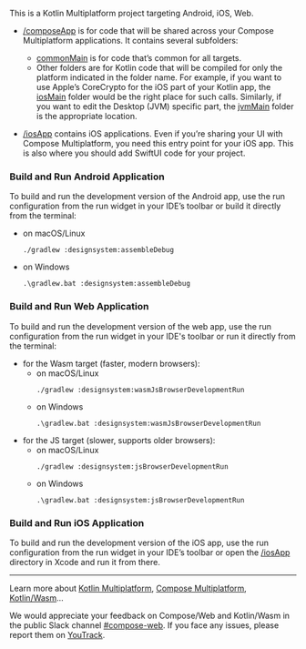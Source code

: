 This is a Kotlin Multiplatform project targeting Android, iOS, Web.

* [/composeApp](designsystem/src) is for code that will be shared across your Compose Multiplatform applications.
  It contains several subfolders:
  - [commonMain](designsystem/src/commonMain/kotlin) is for code that’s common for all targets.
  - Other folders are for Kotlin code that will be compiled for only the platform indicated in the folder name.
    For example, if you want to use Apple’s CoreCrypto for the iOS part of your Kotlin app,
    the [iosMain](designsystem/src/iosMain/kotlin) folder would be the right place for such calls.
    Similarly, if you want to edit the Desktop (JVM) specific part, the [jvmMain](designsystem/src/jvmMain/kotlin)
    folder is the appropriate location.

* [/iosApp](./iosApp/iosApp) contains iOS applications. Even if you’re sharing your UI with Compose Multiplatform,
  you need this entry point for your iOS app. This is also where you should add SwiftUI code for your project.

### Build and Run Android Application

To build and run the development version of the Android app, use the run configuration from the run widget
in your IDE’s toolbar or build it directly from the terminal:
- on macOS/Linux
  ```shell
  ./gradlew :designsystem:assembleDebug
  ```
- on Windows
  ```shell
  .\gradlew.bat :designsystem:assembleDebug
  ```

### Build and Run Web Application

To build and run the development version of the web app, use the run configuration from the run widget
in your IDE's toolbar or run it directly from the terminal:
- for the Wasm target (faster, modern browsers):
  - on macOS/Linux
    ```shell
    ./gradlew :designsystem:wasmJsBrowserDevelopmentRun
    ```
  - on Windows
    ```shell
    .\gradlew.bat :designsystem:wasmJsBrowserDevelopmentRun
    ```
- for the JS target (slower, supports older browsers):
  - on macOS/Linux
    ```shell
    ./gradlew :designsystem:jsBrowserDevelopmentRun
    ```
  - on Windows
    ```shell
    .\gradlew.bat :designsystem:jsBrowserDevelopmentRun
    ```

### Build and Run iOS Application

To build and run the development version of the iOS app, use the run configuration from the run widget
in your IDE’s toolbar or open the [/iosApp](./iosApp) directory in Xcode and run it from there.

---

Learn more about [Kotlin Multiplatform](https://www.jetbrains.com/help/kotlin-multiplatform-dev/get-started.html),
[Compose Multiplatform](https://github.com/JetBrains/compose-multiplatform/#compose-multiplatform),
[Kotlin/Wasm](https://kotl.in/wasm/)…

We would appreciate your feedback on Compose/Web and Kotlin/Wasm in the public Slack channel [#compose-web](https://slack-chats.kotlinlang.org/c/compose-web).
If you face any issues, please report them on [YouTrack](https://youtrack.jetbrains.com/newIssue?project=CMP).